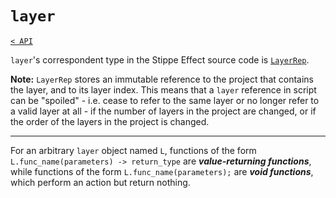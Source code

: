 <!-- Proofread and update for 1.2.0 -->
<!-- TODO
    * L.get_name() -> string
    * L.set_name(string);
    * Renames
      * Renamed `L.get_frame(int)` to `L.get_cel(int)`
      * Renamed `L.set_frame(int, image)` to `L.set_cel(int, image)`
      * Renamed `L.edit_frame(int, image)` to `L.edit_cel(int, image)`
      * Renamed `L.link_frames()` to `L.link_cels()`
      * Renamed `L.unlink_frames()` to `L.unlink_cels()`
      * Renamed `L.disable_layer()` to `L.disable()`
      * Renamed `L.enable_layer()` to `L.enable()`
-->

# `layer`

[`< API`](README.md)

`layer`'s correspondent type in the Stippe Effect source code is [`LayerRep`](https://github.com/jbunke/stipple-effect/blob/master/src/com/jordanbunke/stipple_effect/scripting/util/LayerRep.java).

**Note:** `LayerRep` stores an immutable reference to the project that contains the layer, and to its layer index. This means that a `layer` reference in script can be "spoiled" - i.e. cease to refer to the same layer or no longer refer to a valid layer at all - if the number of layers in the project are changed, or if the order of the layers in the project is changed.

---

For an arbitrary `layer` object named `L`, functions of the form `L.func_name(parameters) -> return_type` are __*value-returning functions*__, while functions of the form `L.func_name(parameters);` are __*void functions*__, which perform an action but return nothing.

<!-- TODO -->